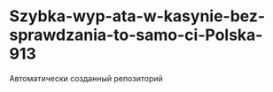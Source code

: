 # Szybka-wyp-ata-w-kasynie-bez-sprawdzania-to-samo-ci-Polska-913
Автоматически созданный репозиторий
